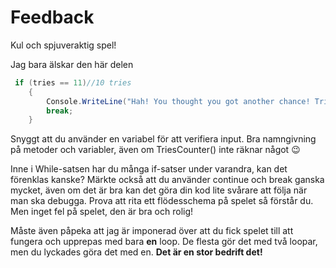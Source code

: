 ﻿# Feedback

Kul och spjuveraktig spel!

Jag bara älskar den här delen
```cs
 if (tries == 11)//10 tries 
    {
        Console.WriteLine("Hah! You thought you got another chance! Tricksies! You have lost the game ;) ");
        break;
    }
```

Snyggt att du använder en variabel för att verifiera input.
Bra namngivning på metoder och variabler, även om TriesCounter() inte räknar något :wink:

Inne i While-satsen har du många if-satser under varandra, kan det förenklas kanske?
Märkte också att du använder continue och break ganska mycket, även om det är bra kan det göra din kod lite svårare att följa när man ska debugga. Prova att rita ett flödesschema på spelet så förstår du. Men inget fel på spelet, den är bra och rolig!

Måste även påpeka att jag är imponerad över att du fick spelet till att fungera och upprepas med bara **en** loop. De flesta gör det med två loopar, men du lyckades göra det med en. **Det är en stor bedrift det!** 

